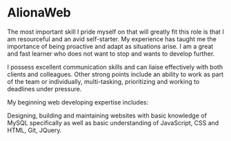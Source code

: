 # AlionaWeb

The most important skill I pride myself on that will greatly fit this role is that I am resourceful and an avid self-starter.
My experience has taught me the importance of being proactive and adapt as situations arise.
I am a great and fast learner who does not want to stop and wants to develop further.

I possess excellent communication skills and can liaise effectively with both clients and colleagues.
Other strong points include an ability to work as part of the team or individually, multi-tasking, prioritizing and working to deadlines under pressure.

My beginning web developing expertise includes:

Designing, building and maintaining websites with basic knowledge of MySQL specifically as well as basic understanding of JavaScript, CSS and HTML, Git, JQuery.


